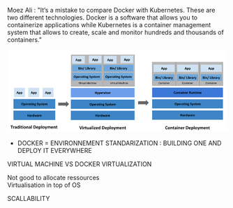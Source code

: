  Moez Ali : "It’s a mistake to compare Docker with Kubernetes. 
These are two different technologies.
Docker is a software that allows you to containerize applications while Kubernetes is a container management system that allows to create, scale and monitor hundreds and thousands of containers." 

![](./contenairs.PNG)<!-- -->

+ DOCKER = ENVIRONNEMENT STANDARIZATION : BUILDING ONE AND DEPLOY IT EVERYWHERE


VIRTUAL MACHINE VS DOCKER               VIRTUALIZATION

Not good to allocate ressources	 
Virtualisation in top of OS

SCALLABILITY

